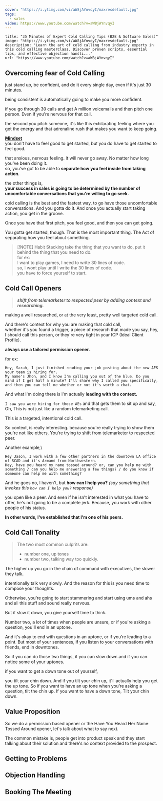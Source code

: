 ```yaml
---
cover: "https://i.ytimg.com/vi/aW8jAYnvqyI/maxresdefault.jpg"
tags:
  - sales
video: https://www.youtube.com/watch?v=aW8jAYnvqyI
---
```


```embed
title: "35 Minutes of Expert Cold Calling Tips (B2B & Software Sales)"
image: "https://i.ytimg.com/vi/aW8jAYnvqyI/maxresdefault.jpg"
description: "Learn the art of cold calling from industry experts in this cold calling masterclass. Discover proven scripts, essential tips, and effective objection handli..."
url: "https://www.youtube.com/watch?v=aW8jAYnvqyI"
```

## Overcoming fear of Cold Calling


just stand up, be confident, and do it every single day, even if it's just 30 minutes.

being consistent is automatically going to make you more confident. 

if you go through 30 calls and get A million voicemails and then pitch one person. Even if you're nervous for that call. 

the second you pitch someone, it's like this exhilarating feeling where you get the energy and that adrenaline rush that makes you want to keep going.

<u>**Mindset**</u>\
you don't have to feel good to get started, but you do have to get started to feel good.

that anxious, nervous feeling. It will never go away. No matter how long you've been doing it.\
so, you've got to be able to **separate how you feel inside from taking action.**

the other things is,\
**your success in sales is going to be determined by the number of uncomfortable conversations that you're willing to go seek.**

cold calling is the best and the fastest way, to go have those uncomfortable conversations. And you gotta do it. And once you actually start taking action,
you get in the groove. 

Once you have that first pitch, you feel good, and then you can get going.

You gotta get started, though. That is the most important thing.
The Act of separating how you feel about something.


> [!NOTE] Habit Stacking
> take the thing that you want to do, put it behind the thing that you need to do.\
> for ex:\
> I want to play games, I need to write 30 lines of code.\
> so, I wont play until I write the 30 lines of code.\
> you have to force yourself to start.


## Cold Call Openers

> ***shift from telemarketer to respected peer by adding context and researching.***

making a well researched, or at the very least, pretty well targeted cold call.

And there's context for why you are making that cold call,\
whether it's you found a trigger, a piece of research that made you say, hey, I should call this person, or they're very tight in your ICP (Ideal Client Profile).

**always use a tailored permission opener.**

for ex:

```
Hey, Sarah, I just finished reading your job posting about the new AES your team is hiring for.
My name's Jhon, and I know I'm calling you out of the blue. Do you mind if I get half a minute? I'll share why I called you specifically, and then you can tell me whether or not it's worth a chat. 
```

And what I'm doing there is I'm actually **leading with the context.**

`I saw you were hiring for those AEs` and that gets them to sit up and say, Oh, This is not just like a random telemarketing call.


This is a targeted, intentional cold call. 

So context, is really interesting. because you're really trying to show them you're not like others, You're trying to shift from telemarketer to respected peer. 

Another example,\
```
Hey Jason, I work with a few other partners in the downtown LA office of SCAD and it's Armand from Northwestern. 
Hey, have you heard my name tossed around? or, can you help me with something / can you help me answering a few things? / do you know if someone can help me with something?
```

And he goes no, I haven't, but **how can I help you?** *(say something that invokes this `how can I help you?` response)*


you open like a peer. And even if he isn't interested in what you have to offer, he's not going to be a complete jerk. Because, you work with other people of his status.

**In other words, I've established that I'm one of his peers.**

## Cold Call Tonality

> The two most common culprits are:
> - number one, up tones
> - number two, talking way too quickly.


The higher up you go in the chain of command with executives, the slower they talk. 

intentionally talk very slowly. And the reason for this is you need time to compose your thoughts.


Otherwise, you're going to start stammering and start using ums and ahs and all this stuff and sound really nervous. 

But if slow it down, you give yourself time to think.

Number two, a lot of times when people are unsure, or if you're asking a question, you'll end in an uptone. 

And it's okay to end with questions in an uptone, or if you're leading to a point. But most of your sentences, if you listen to your conversations with friends, end in downtones. 

So if you can do those two things, if you can slow down and if you can notice some of your uptones.

if you want to get a down tone out of yourself,

you tilt your chin down. And if you tilt your chin up, it'll actually help you get the up tone. So if you want to have an up tone when you're asking a question, tilt the chin up. If you want to have a down tone, Tilt your chin down.

## Value Proposition

So we do a permission based opener or the Have You Heard Her Name Tossed Around opener, let's talk about what to say next.

The common mistake is, people get into product speak and they start talking about their solution and there's no context provided to the prospect.

## Getting to Problems



## Objection Handling



## Booking The Meeting

